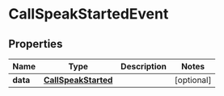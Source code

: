 

# CallSpeakStartedEvent

## Properties

Name | Type | Description | Notes
------------ | ------------- | ------------- | -------------
**data** | [**CallSpeakStarted**](CallSpeakStarted.md) |  |  [optional]



